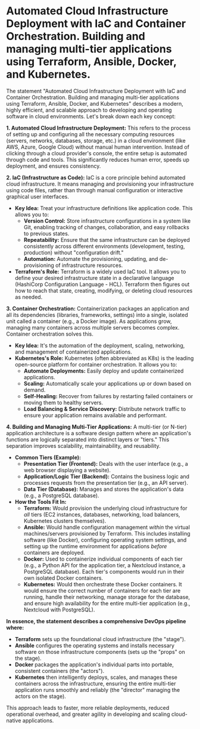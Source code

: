 # Automated Cloud Infrastructure Deployment with IaC and Container Orchestration. Building and managing multi-tier applications using Terraform, Ansible, Docker, and Kubernetes.
The statement "Automated Cloud Infrastructure Deployment with IaC and Container Orchestration. Building and managing multi-tier applications using Terraform, Ansible, Docker, and Kubernetes" describes a modern, highly efficient, and scalable approach to developing and operating software in cloud environments. Let's break down each key concept:

**1. Automated Cloud Infrastructure Deployment:**
This refers to the process of setting up and configuring all the necessary computing resources (servers, networks, databases, storage, etc.) in a cloud environment (like AWS, Azure, Google Cloud) without manual human intervention. Instead of clicking through a cloud provider's console, the entire setup is automated through code and tools. This significantly reduces human error, speeds up deployment, and ensures consistency.

**2. IaC (Infrastructure as Code):**
IaC is a core principle behind automated cloud infrastructure. It means managing and provisioning your infrastructure using code files, rather than through manual configuration or interactive graphical user interfaces.
* **Key Idea:** Treat your infrastructure definitions like application code. This allows you to:
    * **Version Control:** Store infrastructure configurations in a system like Git, enabling tracking of changes, collaboration, and easy rollbacks to previous states.
    * **Repeatability:** Ensure that the same infrastructure can be deployed consistently across different environments (development, testing, production) without "configuration drift."
    * **Automation:** Automate the provisioning, updating, and de-provisioning of infrastructure resources.
* **Terraform's Role:** Terraform is a widely used IaC tool. It allows you to define your desired infrastructure state in a declarative language (HashiCorp Configuration Language - HCL). Terraform then figures out how to reach that state, creating, modifying, or deleting cloud resources as needed.

**3. Container Orchestration:**
Containerization packages an application and all its dependencies (libraries, frameworks, settings) into a single, isolated unit called a container (e.g., a Docker image). As applications grow, managing many containers across multiple servers becomes complex. Container orchestration solves this.
* **Key Idea:** It's the automation of the deployment, scaling, networking, and management of containerized applications.
* **Kubernetes's Role:** Kubernetes (often abbreviated as K8s) is the leading open-source platform for container orchestration. It allows you to:
    * **Automate Deployments:** Easily deploy and update containerized applications.
    * **Scaling:** Automatically scale your applications up or down based on demand.
    * **Self-Healing:** Recover from failures by restarting failed containers or moving them to healthy servers.
    * **Load Balancing & Service Discovery:** Distribute network traffic to ensure your application remains available and performant.

**4. Building and Managing Multi-Tier Applications:**
A multi-tier (or N-tier) application architecture is a software design pattern where an application's functions are logically separated into distinct layers or "tiers." This separation improves scalability, maintainability, and reusability.
* **Common Tiers (Example):**
    * **Presentation Tier (Frontend):** Deals with the user interface (e.g., a web browser displaying a website).
    * **Application/Logic Tier (Backend):** Contains the business logic and processes requests from the presentation tier (e.g., an API server).
    * **Data Tier (Database):** Manages and stores the application's data (e.g., a PostgreSQL database).
* **How the Tools Fit In:**
    * **Terraform:** Would provision the underlying cloud infrastructure for *all* tiers (EC2 instances, databases, networking, load balancers, Kubernetes clusters themselves).
    * **Ansible:** Would handle configuration management *within* the virtual machines/servers provisioned by Terraform. This includes installing software (like Docker), configuring operating system settings, and setting up the runtime environment for applications *before* containers are deployed.
    * **Docker:** Used to containerize individual components of each tier (e.g., a Python API for the application tier, a Nextcloud instance, a PostgreSQL database). Each tier's components would run in their own isolated Docker containers.
    * **Kubernetes:** Would then orchestrate these Docker containers. It would ensure the correct number of containers for each tier are running, handle their networking, manage storage for the database, and ensure high availability for the entire multi-tier application (e.g., Nextcloud with PostgreSQL).

**In essence, the statement describes a comprehensive DevOps pipeline where:**

* **Terraform** sets up the foundational cloud infrastructure (the "stage").
* **Ansible** configures the operating systems and installs necessary software on those infrastructure components (sets up the "props" on the stage).
* **Docker** packages the application's individual parts into portable, consistent containers (the "actors").
* **Kubernetes** then intelligently deploys, scales, and manages these containers across the infrastructure, ensuring the entire multi-tier application runs smoothly and reliably (the "director" managing the actors on the stage).

This approach leads to faster, more reliable deployments, reduced operational overhead, and greater agility in developing and scaling cloud-native applications.
